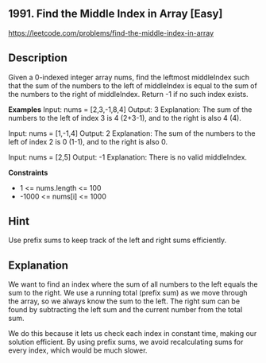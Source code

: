 ## 1991. Find the Middle Index in Array [Easy]

https://leetcode.com/problems/find-the-middle-index-in-array

## Description
Given a 0-indexed integer array nums, find the leftmost middleIndex such that the sum of the numbers to the left of middleIndex is equal to the sum of the numbers to the right of middleIndex. Return -1 if no such index exists.

**Examples**
Input: nums = [2,3,-1,8,4]
Output: 3
Explanation: The sum of the numbers to the left of index 3 is 4 (2+3-1), and to the right is also 4 (4).

Input: nums = [1,-1,4]
Output: 2
Explanation: The sum of the numbers to the left of index 2 is 0 (1-1), and to the right is also 0.

Input: nums = [2,5]
Output: -1
Explanation: There is no valid middleIndex.

**Constraints**
- 1 <= nums.length <= 100
- -1000 <= nums[i] <= 1000

## Hint
Use prefix sums to keep track of the left and right sums efficiently.

## Explanation
We want to find an index where the sum of all numbers to the left equals the sum to the right. We use a running total (prefix sum) as we move through the array, so we always know the sum to the left. The right sum can be found by subtracting the left sum and the current number from the total sum.

We do this because it lets us check each index in constant time, making our solution efficient. By using prefix sums, we avoid recalculating sums for every index, which would be much slower. 